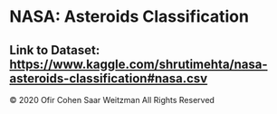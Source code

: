 # NASA: Asteroids Classification

## Link to Dataset: https://www.kaggle.com/shrutimehta/nasa-asteroids-classification#nasa.csv


© 2020 Ofir Cohen Saar Weitzman All Rights Reserved
